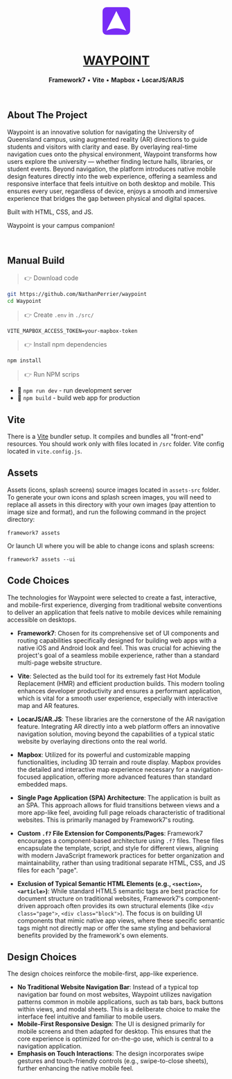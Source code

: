 <div align="center">
    <a href="https://waypointuq.com">
        <img src="./public/icons/128x128.png" width="64" height="64" alt="Waypoint logo">
    </a>
    <h1>
        <a href="https://github.com/NathanPerrier/waypoint">
            WAYPOINT
        </a>
    </h1>
    <p>
        <strong>Framework7</strong> &bull; <strong>Vite</strong> &bull; <strong>Mapbox</strong> &bull; <strong>LocarJS/ARJS</strong>
    </p>     
</div>

<br />


## About The Project

Waypoint is an innovative solution for navigating the University of Queensland campus, using augmented reality (AR) directions to guide students and visitors with clarity and ease. By overlaying real-time navigation cues onto the physical environment, Waypoint transforms how users explore the university — whether finding lecture halls, libraries, or student events. Beyond navigation, the platform introduces native mobile design features directly into the web experience, offering a seamless and responsive interface that feels intuitive on both desktop and mobile. This ensures every user, regardless of device, enjoys a smooth and immersive experience that bridges the gap between physical and digital spaces.

Built with HTML, CSS, and JS.

Waypoint is your campus companion!

<br />

## Manual Build 

> 👉 Download code

```bash
git https://github.com/NathanPerrier/waypoint
cd Waypoint
```

> 👉 Create `.env` in `./src/`

```env
VITE_MAPBOX_ACCESS_TOKEN=your-mapbox-token
```

> 👉 Install npm dependencies

```bash
npm install
```

> 👉 Run NPM scrips

* 🔧 `npm run dev` - run development server
* 🔧 `npm build` - build web app for production

## Vite

There is a [Vite](https://vitejs.dev) bundler setup. It compiles and bundles all "front-end" resources. You should work only with files located in `/src` folder. Vite config located in `vite.config.js`.

## Assets

Assets (icons, splash screens) source images located in `assets-src` folder. To generate your own icons and splash screen images, you will need to replace all assets in this directory with your own images (pay attention to image size and format), and run the following command in the project directory:

```
framework7 assets
```

Or launch UI where you will be able to change icons and splash screens:

```
framework7 assets --ui
```

## Code Choices

The technologies for Waypoint were selected to create a fast, interactive, and mobile-first experience, diverging from traditional website conventions to deliver an application that feels native to mobile devices while remaining accessible on desktops.

*   **Framework7**: Chosen for its comprehensive set of UI components and routing capabilities specifically designed for building web apps with a native iOS and Android look and feel. This was crucial for achieving the project's goal of a seamless mobile experience, rather than a standard multi-page website structure.

*   **Vite**: Selected as the build tool for its extremely fast Hot Module Replacement (HMR) and efficient production builds. This modern tooling enhances developer productivity and ensures a performant application, which is vital for a smooth user experience, especially with interactive map and AR features.

*   **LocarJS/AR.JS**: These libraries are the cornerstone of the AR navigation feature. Integrating AR directly into a web platform offers an innovative navigation solution, moving beyond the capabilities of a typical static website by overlaying directions onto the real world.

*   **Mapbox**: Utilized for its powerful and customizable mapping functionalities, including 3D terrain and route display. Mapbox provides the detailed and interactive map experience necessary for a navigation-focused application, offering more advanced features than standard embedded maps.

*   **Single Page Application (SPA) Architecture**: The application is built as an SPA. This approach allows for fluid transitions between views and a more app-like feel, avoiding full page reloads characteristic of traditional websites. This is primarily managed by Framework7's routing.

*   **Custom `.f7` File Extension for Components/Pages**: Framework7 encourages a component-based architecture using `.f7` files. These files encapsulate the template, script, and style for different views, aligning with modern JavaScript framework practices for better organization and maintainability, rather than using traditional separate HTML, CSS, and JS files for each "page".

*   **Exclusion of Typical Semantic HTML Elements (e.g., `<section>`, `<article>`)**: While standard HTML5 semantic tags are best practice for document structure on traditional websites, Framework7's component-driven approach often provides its own structural elements (like `<div class="page">`, `<div class="block">`). The focus is on building UI components that mimic native app views, where these specific semantic tags might not directly map or offer the same styling and behavioral benefits provided by the framework's own elements.

## Design Choices

The design choices reinforce the mobile-first, app-like experience.

*   **No Traditional Website Navigation Bar**: Instead of a typical top navigation bar found on most websites, Waypoint utilizes navigation patterns common in mobile applications, such as tab bars, back buttons within views, and modal sheets. This is a deliberate choice to make the interface feel intuitive and familiar to mobile users.
*   **Mobile-First Responsive Design**: The UI is designed primarily for mobile screens and then adapted for desktop. This ensures that the core experience is optimized for on-the-go use, which is central to a navigation application.
*   **Emphasis on Touch Interactions**: The design incorporates swipe gestures and touch-friendly controls (e.g., swipe-to-close sheets), further enhancing the native mobile feel.




